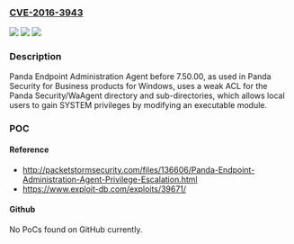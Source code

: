 ### [CVE-2016-3943](https://cve.mitre.org/cgi-bin/cvename.cgi?name=CVE-2016-3943)
![](https://img.shields.io/static/v1?label=Product&message=n%2Fa&color=blue)
![](https://img.shields.io/static/v1?label=Version&message=n%2Fa&color=blue)
![](https://img.shields.io/static/v1?label=Vulnerability&message=n%2Fa&color=brighgreen)

### Description

Panda Endpoint Administration Agent before 7.50.00, as used in Panda Security for Business products for Windows, uses a weak ACL for the Panda Security/WaAgent directory and sub-directories, which allows local users to gain SYSTEM privileges by modifying an executable module.

### POC

#### Reference
- http://packetstormsecurity.com/files/136606/Panda-Endpoint-Administration-Agent-Privilege-Escalation.html
- https://www.exploit-db.com/exploits/39671/

#### Github
No PoCs found on GitHub currently.

